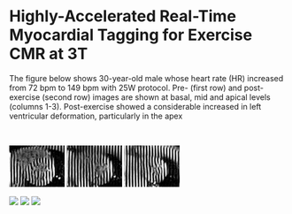 # Highly-Accelerated Real-Time Myocardial Tagging for Exercise CMR at 3T

The figure below shows 30-year-old male whose heart rate (HR) increased from 72 bpm to 149 bpm with 25W protocol. Pre- (first row) and post-exercise (second row) images are shown at basal, mid and apical levels (columns 1-3). Post-exercise showed a considerable increased in left ventricular deformation, particularly in the apex

<br />

<p float="left">
  <img src='videos/Healthy_PRE-EX_SHAX_RT_TAG_Single_Beat_CS6GAN2_ECG_trigger_-_Reconed-64001-slice1.gif' width=100>
  <img src='videos/Healthy_PRE-EX_SHAX_RT_TAG_Single_Beat_CS6GAN2_ECG_trigger_-_Reconed-64001-slice2.gif' width=100>
  <img src='videos/Healthy_PRE-EX_SHAX_RT_TAG_Single_Beat_CS6GAN2_ECG_trigger_-_Reconed-64001-slice3.gif' width=100>
</p>



<p float="left">
  <img src='Healthy-POST-EX_SHAX_RT_TAG_Single_Beat_CS6GAN2_ECG_trigger_-_Reconed-101001-slice1.gif' width=100>
  <img src='Healthy-POST-EX_SHAX_RT_TAG_Single_Beat_CS6GAN2_ECG_trigger_-_Reconed-101001-slice2.gif' width=100>
  <img src='Healthy-POST-EX_SHAX_RT_TAG_Single_Beat_CS6GAN2_ECG_trigger_-_Reconed-101001-slice3.gif' width=100>
</p>

<br>



